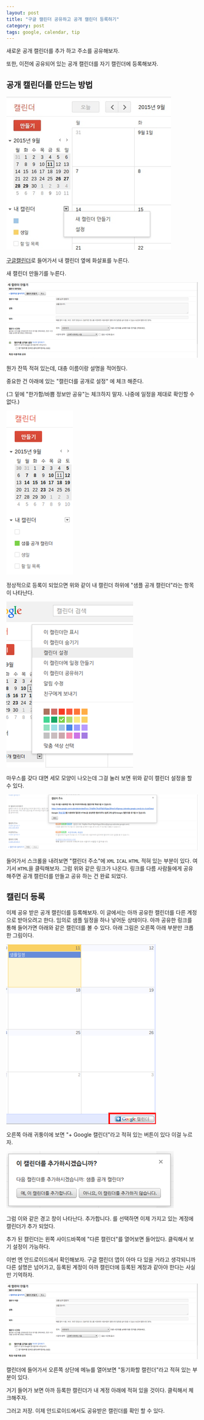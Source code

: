 ```yaml
---
layout: post
title: "구글 캘린더 공유하고 공개 캘린더 등록하기"
category: post
tags: google, calendar, tip
---
```

새로운 공개 캘린더를 추가 하고 주소를 공유해보자.

또한, 이전에 공유되어 있는 공개 캘린더를 자기 캘린더에 등록해보자.


## 공개 캘린더를 만드는 방법

![구글 캘린더 화면](/images/2015-09-11/1.jpg)



[구글캘린더](http://google.com/calendar)로 들어가서 내 캘린더 옆에 화살표를 누른다.

새 캘린더 만들기를 누른다.


![새 캘린더 만들기](/images/2015-09-11/2.png)

뭔가 잔뜩 적혀 있는데, 대충 이름이랑 설명을 적어줬다.

중요한 건 아래에 있는 "캘린더를 공개로 설정" 에 체크 해준다.

(그 밑에 "한가함/바쁨 정보만 공유"는 체크하지 말자. 나중에 일정을 제대로 확인할 수 없다.)

![등록 후 화면](/images/2015-09-11/3.png)

정상적으로 등록이 되었으면 위와 같이 내 캘린더 하위에 "샘플 공개 캘린더"라는 항목이 나타난다.

![캘린더 설정](/images/2015-09-11/4.png)

마우스를 갖다 대면 세모 모양이 나오는데 그걸 눌러 보면 위와 같이 캘린더 설정을 할 수 있다.

![캘린더 주소](/images/2015-09-11/5.png)

들어가서 스크롤을 내려보면 "캘린더 주소"에 `XML` `ICAL` `HTML` 적혀 있는 부분이 있다. 여기서 `HTML`을 클릭해보자. 그럼 위와 같은 링크가 나온다. 링크를 다름 사람들에게 공유해주면 공개 캘린더를 만들고 공유 하는 건 완료 되었다.

## 캘린더 등록

이제 공유 받은 공개 캘린더를 등록해보자. 이 글에서는 아까 공유한 캘린더를 다른 계정으로 받아오려고 한다. 임의로 샘플 일정을 하나 넣어둔 상태이다. 아까 공유한 링크를 통해 들어가면 아래와 같은 캘린더를 볼 수 있다. 아래 그림은 오른쪽 아래 부분만 크롭한 그림이다.

![캘린더 모습](/images/2015-09-11/6.png)

오른쪽 아래 귀퉁이에 보면 "+ Google 캘린더"라고 적혀 있는 버튼이 있다 이걸 누르자.

![캘린더 추가](/images/2015-09-11/7.png)

그럼 이와 같은 경고 창이 나타난다. 추가합니다. 를 선택하면 이제 가지고 있는 계정에 캘린더가 추가 되었다.

추가 된 캘린더는 왼쪽 사이드바쪽에 "다른 캘린더"를 열어보면 들어있다. 클릭해서 보기 설정이 가능하다.


이번 엔 안드로이드에서 확인해보자. 구글 캘린더 앱이 아마 다 있을 거라고 생각되니까 다른 설명은 넘어가고, 등록된 계정이 아까 캘린더에 등록된 계정과 같아야 한다는 사실만 기억하자.

![안드로이드 캘린더 추가](/images/2015-09-11/2.png)

캘린더에 들어가서 오른쪽 상단에 메뉴를 열어보면 "동기화할 캘린더"라고 적혀 있는 부분이 있다.

거기 들어가 보면 아까 등록한 캘린더가 내 계정 아래에 적혀 있을 것이다. 클릭해서 체크해주자.

그러고 저장. 이제 안드로이드에서도 공유받은 캘린더를 확인 할 수 있다.
